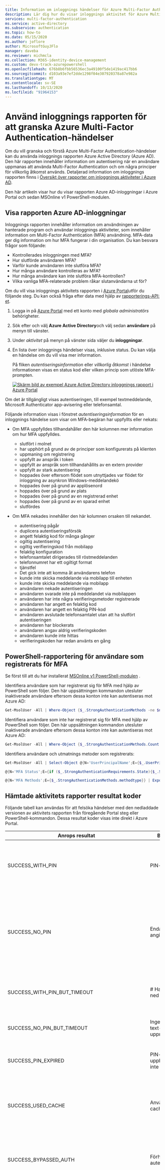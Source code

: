 ```yaml
---
title: Information om inloggnings händelser för Azure Multi-Factor Authentication-Azure Active Directory
description: Lär dig hur du visar inloggnings aktivitet för Azure Multi-Factor Authentication händelser och status meddelanden.
services: multi-factor-authentication
ms.service: active-directory
ms.subservice: authentication
ms.topic: how-to
ms.date: 05/15/2020
ms.author: joflore
author: MicrosoftGuyJFlo
manager: daveba
ms.reviewer: michmcla
ms.collection: M365-identity-device-management
ms.custom: devx-track-azurepowershell
ms.openlocfilehash: 676b8b6fbb56536ec3a49100f5de1419ac417bb6
ms.sourcegitcommit: d103a93e7ef2dde1298f04e307920378a87e982a
ms.translationtype: MT
ms.contentlocale: sv-SE
ms.lasthandoff: 10/13/2020
ms.locfileid: "91964153"
---
```

# <a name="use-the-sign-ins-report-to-review-azure-multi-factor-authentication-events"></a>Använd inloggnings rapporten för att granska Azure Multi-Factor Authentication-händelser

Om du vill granska och förstå Azure Multi-Factor Authentication-händelser kan du använda inloggnings rapporten Azure Active Directory (Azure AD). Den här rapporten innehåller information om autentisering när en användare uppmanas att använda Multi-Factor Authentication och om några principer för villkorlig åtkomst används. Detaljerad information om inloggnings rapporten finns i [Översikt över rapporter om inloggnings aktiviteter i Azure AD](../reports-monitoring/concept-sign-ins.md).

Den här artikeln visar hur du visar rapporten Azure AD-inloggningar i Azure Portal och sedan MSOnline v1 PowerShell-modulen.

## <a name="view-the-azure-ad-sign-ins-report"></a>Visa rapporten Azure AD-inloggningar

Inloggnings rapporten innehåller information om användningen av hanterade program och användar inloggnings aktiviteter, som innehåller information om Multi-Factor Authentication (MFA) användning. MFA-data ger dig information om hur MFA fungerar i din organisation. Du kan besvara frågor som följande:

- Kontrollerades inloggningen med MFA?
- Hur slutförde användaren MFA?
- Varför kunde användaren inte slutföra MFA?
- Hur många användare kontrolleras av MFA?
- Hur många användare kan inte slutföra MFA-kontrollen?
- Vilka vanliga MFA-relaterade problem råkar slutanvändarna ut för?

Om du vill visa inloggnings aktivitets rapporten i [Azure Portal](https://portal.azure.com)utför du följande steg. Du kan också fråga efter data med hjälp av [rapporterings-API: et](../reports-monitoring/concept-reporting-api.md).

1. Logga in på [Azure Portal](https://portal.azure.com) med ett konto med *globala administratörs* behörigheter.
1. Sök efter och välj **Azure Active Directory**och välj sedan **användare** på menyn till vänster.
1. Under *aktivitet* på menyn på vänster sida väljer du **inloggningar**.
1. En lista över inloggnings händelser visas, inklusive status. Du kan välja en händelse om du vill visa mer information.

    På fliken *autentiseringsinformation* eller *villkorlig åtkomst* i händelse informationen visas en status kod eller vilken princip som utlöste MFA-prompten.

    [![Skärm bild av exempel Azure Active Directory inloggnings rapport i Azure Portal](media/howto-mfa-reporting/sign-in-report-cropped.png)](media/howto-mfa-reporting/sign-in-report.png#lightbox)

Om det är tillgängligt visas autentiseringen, till exempel textmeddelande, Microsoft Authenticator app-avisering eller telefonsamtal.

Följande information visas i fönstret *autentiseringsinformation* för en inloggnings händelse som visar om MFA-begäran har uppfyllts eller nekats:

* Om MFA uppfylldes tillhandahåller den här kolumnen mer information om hur MFA uppfylldes.
   * slutfört i molnet
   * har upphört på grund av de principer som konfigurerats på klienten
   * uppmaning om registrering
   * uppfyllt av anspråk i token
   * uppfyllt av anspråk som tillhandahållits av en extern provider
   * uppfyllt av stark autentisering
   * hoppades över eftersom flödet som utnyttjades var flödet för inloggning av asynkron Windows-meddelandekö
   * hoppades över på grund av applösenord
   * hoppades över på grund av plats
   * hoppades över på grund av en registrerad enhet
   * hoppades över på grund av en sparad enhet
   * slutfördes

* Om MFA nekades innehåller den här kolumnen orsaken till nekandet.
   * autentisering pågår
   * duplicera autentiseringsförsök
   * angett felaktig kod för många gånger
   * ogiltig autentisering
   * ogiltig verifieringskod från mobilapp
   * felaktig konfiguration
   * telefonsamtalet dirigerades till röstmeddelanden
   * telefonnumret har ett ogiltigt format
   * tjänstfel
   * Det gick inte att komma åt användarens telefon
   * kunde inte skicka meddelande via mobilapp till enheten
   * kunde inte skicka meddelande via mobilapp
   * användaren nekade autentiseringen
   * användaren svarade inte på meddelandet via mobilappen
   * användaren har inte några verifieringsmetoder registrerade
   * användaren har angett en felaktig kod
   * användaren har angett en felaktig PIN-kod
   * användaren avslutade telefonsamtalet utan att ha slutfört autentiseringen
   * användaren har blockerats
   * användaren angav aldrig verifieringskoden
   * användaren kunde inte hittas
   * verifieringskoden har redan använts en gång

## <a name="powershell-reporting-on-users-registered-for-mfa"></a>PowerShell-rapportering för användare som registrerats för MFA

Se först till att du har installerat [MSOnline v1 PowerShell-modulen](/powershell/azure/active-directory/overview?view=azureadps-1.0) .

Identifiera användare som har registrerat sig för MFA med hjälp av PowerShell som följer. Den här uppsättningen kommandon utesluter inaktiverade användare eftersom dessa konton inte kan autentiseras mot Azure AD:

```powershell
Get-MsolUser -All | Where-Object {$_.StrongAuthenticationMethods -ne $null -and $_.BlockCredential -eq $False} | Select-Object -Property UserPrincipalName
```

Identifiera användare som inte har registrerat sig för MFA med hjälp av PowerShell som följer. Den här uppsättningen kommandon utesluter inaktiverade användare eftersom dessa konton inte kan autentiseras mot Azure AD:

```powershell
Get-MsolUser -All | Where-Object {$_.StrongAuthenticationMethods.Count -eq 0 -and $_.BlockCredential -eq $False} | Select-Object -Property UserPrincipalName
```

Identifiera användare och utmatnings metoder som registrerats:

```powershell
Get-MsolUser -All | Select-Object @{N='UserPrincipalName';E={$_.UserPrincipalName}},

@{N='MFA Status';E={if ($_.StrongAuthenticationRequirements.State){$_.StrongAuthenticationRequirements.State} else {"Disabled"}}},

@{N='MFA Methods';E={$_.StrongAuthenticationMethods.methodtype}} | Export-Csv -Path c:\MFA_Report.csv -NoTypeInformation
```

## <a name="downloaded-activity-reports-result-codes"></a>Hämtade aktivitets rapporter resultat koder

Följande tabell kan användas för att felsöka händelser med den nedladdade versionen av aktivitets rapporten från föregående Portal steg eller PowerShell-kommandon. Dessa resultat koder visas inte direkt i Azure Portal.

| Anrops resultat | Beskrivning | Bred beskrivning |
| --- | --- | --- |
| SUCCESS_WITH_PIN | PIN-kod angiven | Användaren angav en PIN-kod. Om autentiseringen lyckades angavs rätt PIN-kod. Om autentisering nekas anges en felaktig PIN-kod eller användaren är inställd på standard läge. |
| SUCCESS_NO_PIN | Endast antal angivna | Om användaren är inställd på PIN-läge och autentiseringen nekas innebär det att användaren inte angav sin PIN-kod och bara angav #.  Om användaren är inställd på standard läge och autentiseringen lyckas innebär det att användaren bara angav # vilket är rätt att göra i standard läge. |
| SUCCESS_WITH_PIN_BUT_TIMEOUT | # Har inte tryckts ned efter posten | Användaren skickade inga DTMF-siffror eftersom # inte angavs. Andra siffror som anges skickas inte om # anges i slutet av posten. |
|SUCCESS_NO_PIN_BUT_TIMEOUT | Ingen telefonin text-tids gränsen uppnåddes | Anropet besvarades, men det fanns inget svar. Detta indikerar vanligt vis att samtalet hämtades av röst brev. |
| SUCCESS_PIN_EXPIRED | PIN-koden har upphört och har inte ändrats | Användarens PIN-kod har upphört att gälla och du uppmanas att ändra den, men PIN-koden har ändrats. |
| SUCCESS_USED_CACHE | Använt cacheminne | Autentiseringen lyckades utan ett Multi-Factor Authentication-anrop eftersom en tidigare lyckad autentisering för samma användar namn inträffade inom den konfigurerade cache-tidsramen. |
| SUCCESS_BYPASSED_AUTH | Förhoppad autentisering | Autentiseringen lyckades med ett One-Time bypass initierades för användaren. Se rapporten över ignorerade användar historik för mer information om att kringgå. |
| SUCCESS_USED_IP_BASED_CACHE | Använd IP-baserad cache | Autentiseringen lyckades utan ett Multi-Factor Authentication-anrop sedan en tidigare lyckad autentisering för samma användar namn, autentiseringstyp, program namn och IP inträffade inom den konfigurerade cache-tidsramen. |
| SUCCESS_USED_APP_BASED_CACHE | Använd app-baserad cache | Autentiseringen lyckades utan ett Multi-Factor Authentication-anrop sedan en tidigare lyckad autentisering för samma användar namn, autentiseringstyp och program namn inom den konfigurerade cache-tidsramen. |
| SUCCESS_INVALID_INPUT | Ogiltig telefonin ingång | Svaret som skickas från telefonen är inte giltigt. Detta kan vara från en fax maskin eller ett modem, eller så kan användaren ha angett * som en del av PIN-koden. |
| SUCCESS_USER_BLOCKED | Användaren är blockerad | Användarens telefonnummer är blockerat. Ett blockerat nummer kan initieras av användaren under ett autentiserings anrop eller av en administratör med hjälp av Azure Portal. <br> Obs: ett blockerat nummer är också en byproduct av en bedrägeri avisering. |
| SUCCESS_SMS_AUTHENTICATED | Textmeddelande autentiserat | För tvåvägs test meddelande svarar användaren korrekt med eng ång slö sen ord (eng ång slö sen ord) eller eng ång slö sen ord + PIN-kod. |
| SUCCESS_SMS_SENT | Textmeddelande har skickats | SMS-meddelandet som innehåller eng ång slö sen ordet (eng ång slö sen ord) har skickats. Användaren kommer att ange eng ång slö sen ord eller eng ång slö sen ord i programmet för att slutföra autentiseringen. |
| SUCCESS_PHONE_APP_AUTHENTICATED | Mobilapp autentiserad | Användaren har autentiserats via mobilappen. |
| SUCCESS_OATH_CODE_PENDING | Väntande OATH-kod | Användaren uppmanades att ange sin OATH-kod men svarade inte. |
| SUCCESS_OATH_CODE_VERIFIED | OATH-kod verifierad | Användaren angav en giltig OATH-kod när den uppmanas till det. |
| SUCCESS_FALLBACK_OATH_CODE_VERIFIED | Återställnings-OATH-kod verifierad | Användaren nekades autentisering med hjälp av den primära Multi-Factor Authentication metoden och angav sedan en giltig OATH-kod för återställning. |
| SUCCESS_FALLBACK_SECURITY_QUESTIONS_ANSWERED | Svar på reserv säkerhets frågor | Användaren nekades autentisering med hjälp av den primära Multi-Factor Authentication metoden och besvarade sedan sina säkerhets frågor korrekt för reserven. |
| FAILED_PHONE_BUSY | Autentisering pågår redan | Multi-Factor Authentication bearbetar redan en autentisering för den här användaren. Detta orsakas ofta av RADIUS-klienter som skickar flera autentiseringsbegäranden vid samma inloggning. |
| CONFIG_ISSUE | Det går inte att komma åt telefonen | Anropet gjordes, men kunde inte placeras eller besvarades inte. Detta omfattar upptaget signal, snabb, upptaget signal (frånkopplad), tre toner (antalet finns inte längre i tjänsten), tids gränsen nåddes vid ringning osv. |
| FAILED_INVALID_PHONENUMBER | Ogiltigt telefonnummer format | Telefonnumret har ett ogiltigt format. Telefonnummer måste vara numeriska och måste vara 10 siffror för lands kod + 1 (USA & Kanada). |
| FAILED_USER_HUNGUP_ON_US | Användaren lade på telefonen | Användaren besvarade telefonen, men stannade sedan utan att trycka på några knappar. |
| FAILED_INVALID_EXTENSION | Ogiltigt tillägg | Tillägget innehåller ogiltiga tecken. Endast siffror, kommatecken, * och # tillåts. Ett @-prefix kan också användas. |
| FAILED_FRAUD_CODE_ENTERED | Bedrägeri kod har angetts | Användaren valde att rapportera bedrägerier under anropet, vilket resulterade i en nekad autentisering och ett blockerat telefonnummer.| 
| FAILED_SERVER_ERROR | Det gick inte att ringa | Det gick inte att placera anropet i Multi-Factor Authentications tjänsten. |
| FAILED_SMS_NOT_SENT | Det gick inte att skicka textmeddelande | Det gick inte att skicka textmeddelandet. Autentiseringen nekas. |
| FAILED_SMS_OTP_INCORRECT | Felaktigt eng ång slö sen ord | Användaren angav ett felaktigt lösen ord (eng ång slö sen ord) från det textmeddelande som de fick. Autentiseringen nekas. |
| FAILED_SMS_OTP_PIN_INCORRECT | Textmeddelandets eng ång slö sen ord + PIN-kod | Användaren angav ett felaktigt lösen ord (eng ång slö sen ord) och/eller en felaktig PIN-kod för användaren. Autentiseringen nekas. |
| FAILED_SMS_MAX_OTP_RETRY_REACHED | Max antal försök för eng ång slö sen ord | Användaren har överskridit det maximala antalet eng ång slö sen ord (eng ång slö sen ord). |
| FAILED_PHONE_APP_DENIED | Nekad mobilapp | Användaren nekade autentiseringen i mobilappen genom att trycka på neka-knappen. |
| FAILED_PHONE_APP_INVALID_PIN | Ogiltig PIN-kod för mobilapp | Användaren angav en ogiltig PIN-kod vid autentisering i mobilappen. |
| FAILED_PHONE_APP_PIN_NOT_CHANGED | Mobil Programets PIN-kod har inte ändrats | Användaren kunde inte slutföra en nödvändig PIN-ändring i mobilappen. |
| FAILED_FRAUD_REPORTED | Bedrägeri har rapporter ATS | Användaren rapporterade bedrägerier i mobilappen. |
| FAILED_PHONE_APP_NO_RESPONSE | Mobilapp saknar svar | Användaren svarade inte på autentiseringsbegäran för mobilappen. |
| FAILED_PHONE_APP_ALL_DEVICES_BLOCKED | Alla enheter har blockerats av mobilappen | Mobile App-enheter för den här användaren svarar inte längre på meddelanden och har blockerats. |
| FAILED_PHONE_APP_NOTIFICATION_FAILED | Avisering om mobilapp misslyckades | Ett fel uppstod vid försök att skicka ett meddelande till mobilappen på användarens enhet. |
| FAILED_PHONE_APP_INVALID_RESULT | Ogiltigt resultat för mobilapp | Mobilappen returnerade ett ogiltigt resultat. |
| FAILED_OATH_CODE_INCORRECT | Felaktig OATH-kod | Användaren angav en felaktig OATH-kod.  Autentiseringen nekas. |
| FAILED_OATH_CODE_PIN_INCORRECT | OATH-kod + PIN-kod felaktigt | Användaren angav en felaktig OATH-kod och/eller en felaktig PIN-kod för användaren.  Autentiseringen nekas. |
| FAILED_OATH_CODE_DUPLICATE | Duplicera OATH-kod | Användaren angav en OATH-kod som tidigare har använts.  Autentiseringen nekas. |
| FAILED_OATH_CODE_OLD | OATH-koden är inaktuell | Användaren angav en OATH-kod som föregår en OATH-kod som tidigare har använts.  Autentiseringen nekas. |
| FAILED_OATH_TOKEN_TIMEOUT | Timeout för OATH-kods resultat | Användaren tog för lång tid att ange OATH-koden och Multi-Factor Authentication försök hade redan nått tids gränsen. |
| FAILED_SECURITY_QUESTIONS_TIMEOUT | Timeout för säkerhets frågor | Användaren tog för lång tid att ange svar på säkerhets frågor och det Multi-Factor Authentication försöket hade redan nått tids gränsen. |
| FAILED_AUTH_RESULT_TIMEOUT | Timeout för autentiserings resultat | Användaren tog för lång tid att slutföra Multi-Factor Authentication försöket. |
| FAILED_AUTHENTICATION_THROTTLED | Begränsad autentisering | Multi-Factor Authentication-försöket begränsades av tjänsten. |

## <a name="additional-mfa-reports"></a>Ytterligare MFA-rapporter

Följande ytterligare information och rapporter är tillgängliga för MFA-händelser, inklusive de för MFA-servern:

| Rapport | Plats | Beskrivning |
|:--- |:--- |:--- |
| Blockerad användar historik | Azure AD >-säkerhet > MFA > blockera/avblockera användare | Visar historiken för förfrågningar om att blockera eller avblockera användare. |
| Användning för lokala komponenter | Azure AD > säkerhets > MFA > aktivitets rapport | Innehåller information om den övergripande användningen av MFA server via NPS-tillägget, ADFS-och MFA-servern. |
| Förhoppad användar historik | Azure AD >-säkerhet > MFA-> eng ång slö tiden | Innehåller en historik över MFA Server-begäranden för att kringgå MFA för en användare. |
| Server status | Azure AD > säkerhets > MFA > Server status | Visar status för MFA-servrar som är kopplade till ditt konto. |

## <a name="next-steps"></a>Nästa steg

I den här artikeln ges en översikt över inloggnings aktivitets rapporten. Mer detaljerad information om vad den här rapporten innehåller och förstår data finns i [rapporter om inloggnings aktiviteter i Azure AD](../reports-monitoring/concept-sign-ins.md).
